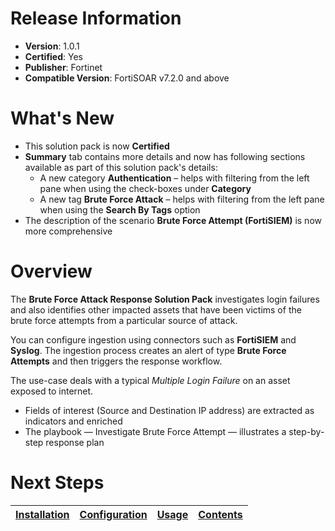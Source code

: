 # Release Information

* **Version**:  1.0.1
* **Certified**: Yes
* **Publisher**: Fortinet
* **Compatible Version**: FortiSOAR v7.2.0 and above

# What's New

- This solution pack is now **Certified**
- **Summary** tab contains more details and now has following sections available as part of this solution pack's details:
    - A new category **Authentication** &ndash; helps with filtering from the left pane when using the check-boxes under **Category**
    - A new tag **Brute Force Attack** &ndash; helps with filtering from the left pane when using the **Search By Tags** option
- The description of the scenario **Brute Force Attempt (FortiSIEM)** is now more comprehensive

# Overview

The **Brute Force Attack Response Solution Pack** investigates login failures and also identifies other impacted assets that have been victims of the brute force attempts from a particular source of attack.

You can configure ingestion using connectors such as **FortiSIEM** and **Syslog**. The ingestion process creates an alert of type **Brute Force Attempts** and then triggers the response workflow.

The use-case deals with a typical *Multiple Login Failure* on an asset exposed to internet.

* Fields of interest (Source and Destination IP address) are extracted as indicators and enriched
* The playbook &mdash; Investigate Brute Force Attempt &mdash; illustrates a step-by-step response plan

# Next Steps

| [Installation](https://github.com/fortinet-fortisoar/solution-pack-brute-force-attack-response/tree/release/1.0.1/docs/setup.md#installation) | [Configuration](https://github.com/fortinet-fortisoar/solution-pack-brute-force-attack-response/tree/release/1.0.1/docs/setup.md#configuration) | [Usage](https://github.com/fortinet-fortisoar/solution-pack-brute-force-attack-response/tree/release/1.0.1/docs/usage.md) | [Contents](https://github.com/fortinet-fortisoar/solution-pack-brute-force-attack-response/tree/release/1.0.1/docs/contents.md) |
|--------------------------------------------|----------------------------------------------|------------------------|------------------------------|
